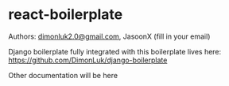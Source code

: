 # react-boilerplate


Authors: dimonluk2.0@gmail.com, JasoonX (fill in your email)


Django boilerplate fully integrated with this boilerplate lives here: https://github.com/DimonLuk/django-boilerplate


Other documentation will be here
